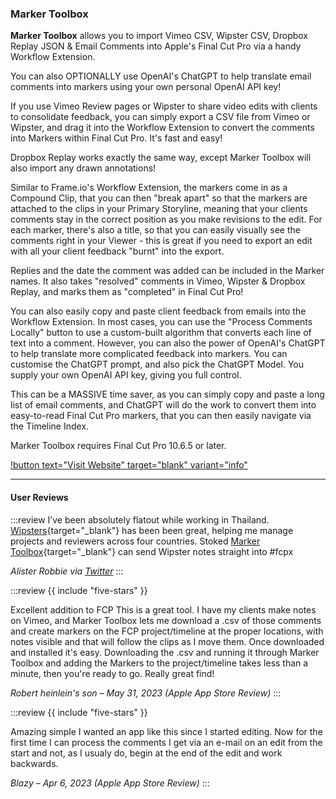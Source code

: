 ### Marker Toolbox

**Marker Toolbox** allows you to import Vimeo CSV, Wipster CSV, Dropbox Replay JSON & Email Comments into Apple's Final Cut Pro via a handy Workflow Extension.

You can also OPTIONALLY use OpenAI's ChatGPT to help translate email comments into markers using your own personal OpenAI API key!

If you use Vimeo Review pages or Wipster to share video edits with clients to consolidate feedback, you can simply export a CSV file from Vimeo or Wipster, and drag it into the Workflow Extension to convert the comments into Markers within Final Cut Pro. It's fast and easy!

Dropbox Replay works exactly the same way, except Marker Toolbox will also import any drawn annotations!

Similar to Frame.io's Workflow Extension, the markers come in as a Compound Clip, that you can then "break apart" so that the markers are attached to the clips in your Primary Storyline, meaning that your clients comments stay in the correct position as you make revisions to the edit. For each marker, there's also a title, so that you can easily visually see the comments right in your Viewer - this is great if you need to export an edit with all your client feedback "burnt" into the export.

Replies and the date the comment was added can be included in the Marker names. It also takes "resolved" comments in Vimeo, Wipster & Dropbox Replay, and marks them as "completed" in Final Cut Pro!

You can also easily copy and paste client feedback from emails into the Workflow Extension. In most cases, you can use the "Process Comments Locally" button to use a custom-built algorithm that converts each line of text into a comment. However, you can also the power of OpenAI's ChatGPT to help translate more complicated feedback into markers. You can customise the ChatGPT prompt, and also pick the ChatGPT Model. You supply your own OpenAI API key, giving you full control.

This can be a MASSIVE time saver, as you can simply copy and paste a long list of email comments, and ChatGPT will do the work to convert them into easy-to-read Final Cut Pro markers, that you can then easily navigate via the Timeline Index.

Marker Toolbox requires Final Cut Pro 10.6.5 or later.

[!button text="Visit Website" target="blank" variant="info"](https://markertoolbox.io)

---

#### User Reviews

:::review
I’ve been absolutely flatout while working in Thailand.
[Wipsters](https://www.wipster.io){target="_blank"} has been been great, helping me manage projects and reviewers across four countries. Stoked [Marker Toolbox](https://markertoolbox.io){target="_blank"} can send Wipster notes straight into #fcpx

_Alister Robbie via [Twitter](https://twitter.com/alisterrobbie/status/1664105856475238400)_
:::

:::review
{{ include "five-stars" }}

Excellent addition to FCP
This is a great tool. I have my clients make notes on Vimeo, and Marker Toolbox lets me download a .csv of those comments and create markers on the FCP project/timeline at the proper locations, with notes visible and that will follow the clips as I move them. Once downloaded and installed it's easy. Downloading the .csv and running it through Marker Toolbox and adding the Markers to the project/timeline takes less than a minute, then you're ready to go. Really great find!

_Robert heinlein's son – May 31, 2023 (Apple App Store Review)_
:::

:::review
{{ include "five-stars" }}

Amazing simple
I wanted an app like this since I started editing. Now for the first time I can process the comments I get via an e-mail on an edit from the start and not, as I usualy do, begin at the end of the edit and work backwards.

_Blazy – Apr 6, 2023 (Apple App Store Review)_
:::